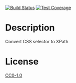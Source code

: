 <!-- Markdown Docs: -->
<!-- https://guides.github.com/features/mastering-markdown/#GitHub-flavored-markdown -->
<!-- https://daringfireball.net/projects/markdown/basics -->
<!-- https://daringfireball.net/projects/markdown/syntax -->

<!-- [![NPM Version][npm-image]][npm-url] -->
<!-- [![NPM Downloads][downloads-image]][downloads-url] -->
<!-- [![Node.js Version][node-version-image]][node-version-url] -->
[![Build Status][travis-image]][travis-url]
[![Test Coverage][coveralls-image]][coveralls-url]

# Description

Convert CSS selector to XPath

# License

[CC0-1.0](LICENSE)

[npm-image]: https://img.shields.io/npm/v/css-to-xpath.svg
[npm-url]: https://npmjs.org/package/css-to-xpath
[node-version-image]: https://img.shields.io/node/v/css-to-xpath.svg
[node-version-url]: https://nodejs.org/en/download/
[travis-image]: https://travis-ci.org/NikolayMakhonin/css-to-xpath.svg?branch=browser-helpers
[travis-url]: https://travis-ci.org/NikolayMakhonin/css-to-xpath?branch=browser-helpers
[coveralls-image]: https://coveralls.io/repos/github/NikolayMakhonin/css-to-xpath/badge.svg?branch=browser-helpers
[coveralls-url]: https://coveralls.io/github/NikolayMakhonin/css-to-xpath?branch=browser-helpers
[downloads-image]: https://img.shields.io/npm/dm/css-to-xpath.svg
[downloads-url]: https://npmjs.org/package/css-to-xpath
[npm-url]: https://npmjs.org/package/css-to-xpath
